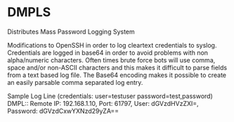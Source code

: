 # DMPLS
Distributes Mass Password Logging System

Modifications to OpenSSH in order to log cleartext credentials to syslog.
Credentials are logged in base64 in order to avoid problems with non alpha/numeric characters.
Often times brute force bots will use comma, space and/or non-ASCII characters and this makes it difficult to parse fields from a text based log file.
The Base64 encoding makes it possible to create an easily parsable comma separated log entry.

Sample Log Line (credentials: user=testuser  password=test,password)
DMPL:: Remote IP: 192.168.1.10, Port: 61797, User: dGVzdHVzZXI=, Password: dGVzdCxwYXNzd29yZA==
